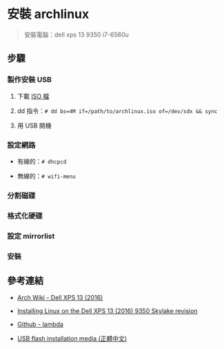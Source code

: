# 安裝 archlinux

> 安裝電腦：dell xps 13 9350 i7-6560u


## 步驟

### 製作安裝 USB

1. 下載 [ISO 檔](https://www.archlinux.org/download/)

2. dd 指令：`# dd bs=4M if=/path/to/archlinux.iso of=/dev/sdx && sync`

3. 用 USB 開機


### 設定網路

* 有線的：`# dhcpcd`

* 無線的：`# wifi-menu`


### 分割磁碟


### 格式化硬碟


### 設定 mirrorlist

### 安裝

## 參考連結

* [Arch Wiki - Dell XPS 13 (2016)](https://goo.gl/hwkjoP)

* [Installing Linux on the Dell XPS 13 (2016) 9350 Skylake revision](https://www.linuxserver.io/index.php/2016/02/04/installing-linux-on-the-dell-xps-13-2016-9350/)

* [Github - lambda](https://github.com/lambdaTW/learn/blob/master/linux/arch/V3_371)

* [USB flash installation media (正體中文)](https://goo.gl/V3M80e)
